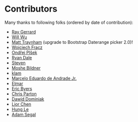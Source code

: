 # Contributors
Many thanks to following folks (ordered by date of contribution):

* [Ray Gerrard](https://github.com/raygerrard)
* [Will Wu](https://github.com/wubin1989)
* [Matt Traynham](https://github.com/mtraynham) (upgrade to Bootstrap Daterange picker 2.0)!
* [Wojciech Frącz](https://github.com/fracz)
* [Ondřej Plšek](https://github.com/ondrs)
* [Ryan Dale](https://github.com/RyanDale)
* [Steven](https://github.com/tcooc)
* [Moshe Bildner](https://github.com/mbildner)
* [klam](https://github.com/klam)
* [Marcelo Eduardo de Andrade Jr.](https://github.com/marcelinhov2)
* [Elmar](https://github.com/elm-)
* [Eric Byers](https://github.com/EricByers)
* [Chris Parton](https://github.com/chrisparton1991)
* [Dawid Dominiak](https://github.com/dawiddominiak)
* [Lior Chen](https://github.com/liorch88)
* [Hung Le](https://github.com/lexhung)
* [Adam Segal](https://github.com/phazei)
